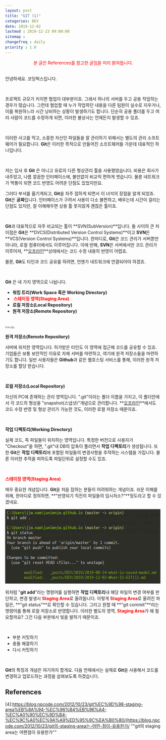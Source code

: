 ```yaml
---
layout: post
title: "GIT (1)"
categories: DEV
date: 2019-12-02
lastmod : 2019-12-23 09:00:00
sitemap :
changefreq : daily
priority : 1.0
---
```


<center><span style="color:red">본 글은 References를 참고한 글임을 미리 밝혀둡니다.</span></center>
<br>

안녕하세요. 코딩벅스입니다. 

<br>

프로젝트 규모가 커지면 협업이 대부분이죠. 그래서 하나의 서버를 두고 공용 작업하는 경우가 많습니다. 그런데 협업할 때 누가 작업하던 내용을 다른 팀원이 실수로 지우거나, 이를 복원하느라 시간 낭비하는 상황이 발생하기도 합니다. 단순히 공용 폴더를 두고 여러 사람이 코드를 수정하게 되면, 이러한 불상사는 언제든지 발생할 수 있죠. 

<br>

이러한 사고를 막고, 소중한 자산인 파일들을 잘 관리하기 위해서는 별도의 관리 소프트웨어가 필요합니다. **Git**은 이러한 목적으로 만들어진 소프트웨어들 가운데 대표적인 하나입니다. 

<br>

저는 입사 후 **Git** 은 아니고 유료의 다른 형상관리 툴을 사용했었습니다. 비용은 회사가 내주었고, 나름 깔끔한 인터페이스에, 불만없이 비교적 편하게 썻습니다. 물론 네트워크가 먹통이 되면 코드 반영도 어려운 단점도 있었지만요.

그러다 부서를 옮기게되고, **Git**을 자주 접하게 되면서 이 녀석의 장점을 알게 되었죠. **Git**은 **공짜**입니다. 인터페이스가 구려서 사용이 다소 불편하고, 배우는데 시간이 걸리는 단점도 있지만, 잘 이해해두면 상용 툴 못지않게 괜찮은 툴이죠.

<br>

**Git**과 대표적으로 자주 비교되는 툴이 **SVN(SubVersion)**입니다. 둘 사이의 큰 차이점은 **Git**은 **DVCS(Distributed Version Control Systems)**이고 **SVN**은 **VCS(Version Control Systems)**입니다. 한마디로, **Git**은 코드 관리가 서버뿐만 아니라, 로컬 컴퓨터에서도 이루어집니다. 이에 반해, **SVN**은 서버에서만 코드 관리가 이루어져, **<u>오프라인</u>**상태에서는 코드 수정 내용의 반영이 어렵죠. 



물론, **Git**도 타인과 코드 공유를 하려면, 언젠가 네트워크에 연결되어야 하겠죠. 

<br>

**Git** 은 네 가지 영역으로 나뉩니다. 

* **워킹 트리(Work Space 혹은 Working Directory)**
* <span style="color:red;font-weight:bold"> 스테이징 영역(Staging Area)</span>
* **로컬 저장소(Local Repository)**
* **원격 저장소(Remote Repository)**

<br>

<img src="https://d33wubrfki0l68.cloudfront.net/9bad221b597d1ea977a7bb360f369d869dc905ac/9a6eb/img/git-operations.png" alt="Git 흐름도" style="zoom:40%;" />

<br>

**원격 저장소(Remote Repository)**

서버에 위치한 영역입니다. 허가받은 타인도 이 영역에 접근해 코드를 공유할 수 있죠. 기업들은 보통 보안적인 이유로 자체 서버를 마련하고, 여기에 원격 저장소들을 마련하기도 합니다.  일반 사용자들은 **Github**과 같은 웹호스팅 서비스를 통해, 이러한 원격 저장소를 할당 받습니다.

<br>

**로컬 저장소(Local Repository)**

자신의 PC에 존재하는 관리 영역입니다. ".git"이라는 폴더 이름을 가지고, 이 폴더안에서 각 코드의 형상을 "snapshot(스냅샷)"개념으로 관리합니다. **<u>오프라인</u>**에서도 코드 수정 반영 및 형상 관리가 가능한 것도, 이러한 로컬 저장소 때문이죠. 

<br>

**작업 디렉토리(Working Directory)**

실제 코드, 즉 파일들이 위치하는 영역입니다. 특정한 버전으로 사용자가 "Checkout"을 하면, ".git"내 DB의 압축이 풀리면서 **작업 디렉토리**가 생성됩니다. 또한 **Git**은 **작업 디렉토리**에 포함된 파일들의 변경사항을 추적하는 시스템을 가집니다. 물론 이러한 추적을 피하도록 파일단위로 설정할 수도 있죠. 

<br>

<span style="color:red;font-weight:bold">스테이징 영역(Staging Area)</span>

매우 중요한 개념입니다.  **Git**을 처음 접하는 분들이 어려워하는 개념이죠. 쉬운 이해를 위해, 한마디로 정의하면, **"반영되기 직전의 파일들의 임시처소?"**정도라고 할 수 있겠네요. 

![](/assets/img/git_add_status.png)

위처럼 "**git add**"라는 명령어를 실행하면 **작업 디렉토리**내 해당 파일의 변경 여부를 판단하고, 변경 발생시 <span style="color:red;font-weight:bold">Staging Area</span>로 올려둡니다. 이렇게 <span style="color:red;font-weight:bold">Staging Area</span>로 올려진 파일은, **"git status"**로 확인할 수 있습니다. 그리고 원할 때 **"git commit"**라는 명령어를 통해 로컬 저장소로 반영합니다. 이러한 별도의 영역, <span style="color:red;font-weight:bold">Staging Area</span>가 왜 필요할까요? 그건 다음 부분에서 빛을 발하기 때문이죠. 

<br>

- 부분 커밋하기
- 충돌 해결하기
- 다시 커밋하기

<br>

**Git**의 특징과 개념은 여기까지 할게요. 다음 연재에서는 실제로 **Git**을 사용해서 코드를 변경하고 업로드하는 과정을 살펴보도록 하겠습니다. 



## References

[1]: https://medium.com/@nsh235482/git-%EC%8B%A0%EC%9E%85%EA%B0%9C%EB%B0%9C%EC%9E%90%EC%9D%98-git-%EC%82%AC%EC%9A%A9%EA%B8%B0-1-%EA%B8%B0%EB%B3%B8-%EA%B5%AC%EC%A1%B0-%EC%9D%B4%ED%95%B4%ED%95%98%EA%B8%B0-728c64824ebe	"GIT 기본 구조 이해하기"

[2]: http://blog.outsider.ne.kr/865
[3]:https://dimdim.tistory.com/entry/GIT%EC%97%90-%EB%8C%80%ED%95%9C-%EB%82%B4%EC%9A%A9%EC%A0%95%EB%A6%AC-%EC%A0%95%EB%A6%AC%EC%A4%91(https://dimdim.tistory.com/entry/GIT에-대한-내용정리-정리중)

[4]:https://blog.npcode.com/2012/10/23/git%EC%9D%98-staging-area%EB%8A%94-%EC%96%B4%EB%96%A4-%EC%A0%90%EC%9D%B4-%EC%9C%A0%EC%9A%A9%ED%95%9C%EA%B0%80/(https://blog.npcode.com/2012/10/23/git의-staging-area는-어떤-점이-유용한가/	""git의 staging area는 어쩐점이 유용한가""